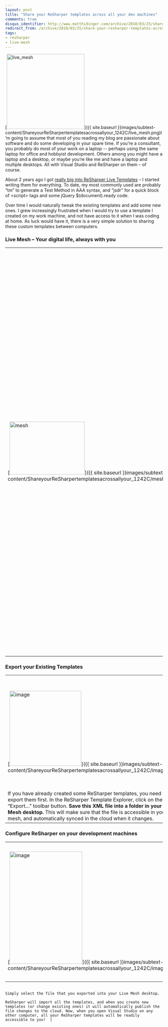 ```yaml
---
layout: post
title: "Share your ReSharper templates across all your dev machines"
comments: true
disqus_identifier: http://www.matthidinger.com/archive/2010/03/25/share-your-resharper-templates-across-all-your-dev-machines.aspx
redirect_from: /archive/2010/03/25/share-your-resharper-templates-across-all-your-dev-machines.aspx/
tags: 
- resharper
- live-mesh
---
```

[<img src="{{ site.baseurl }}images/subtext-content/ShareyourReSharpertemplatesacrossallyour_1242C/live_mesh_thumb.png" title="live_mesh" alt="live_mesh" width="248" height="240" />]({{ site.baseurl }}images/subtext-content/ShareyourReSharpertemplatesacrossallyour_1242C/live_mesh.png)I’m going to assume that most of you reading my blog are passionate about software and do some developing in your spare time. If you’re a consultant, you probably do most of your work on a laptop -- perhaps using the same laptop for office and hobbyist development. Others among you might have a laptop and a desktop, or maybe you’re like me and have a laptop and multiple desktops. All with Visual Studio and ReSharper on them – of course.

About 2 years ago I got [really big into ReSharper Live Templates](http://www.matthidinger.com/archive/2008/10/02/code-snippets-with-snippet-designer-and-resharper-live-templates.aspx) – I started writing them for everything. To date, my most commonly used are probably “tm” to generate a Test Method in AAA syntax, and “jsdr” for a quick block of &lt;script&gt; tags and some jQuery $(document).ready code.

Over time I would naturally tweak the existing templates and add some new ones. I grew increasingly frustrated when I would try to use a template I created on my work machine, and not have access to it when I was coding at home. As luck would have it, there is a very simple solution to sharing these custom templates between computers.

### Live Mesh – Your digital life, always with you

|                                                                                                                                                                                                                                                                 |                                                                                                                                                                                                                                                                                                                                                                                                                                                                                                                                                                                                                                                                                                                                                                                                                                                     |
|-----------------------------------------------------------------------------------------------------------------------------------------------------------------------------------------------------------------------------------------------------------------|-----------------------------------------------------------------------------------------------------------------------------------------------------------------------------------------------------------------------------------------------------------------------------------------------------------------------------------------------------------------------------------------------------------------------------------------------------------------------------------------------------------------------------------------------------------------------------------------------------------------------------------------------------------------------------------------------------------------------------------------------------------------------------------------------------------------------------------------------------|
| [<img src="{{ site.baseurl }}images/subtext-content/ShareyourReSharpertemplatesacrossallyour_1242C/mesh_thumb_3.png" title="mesh" alt="mesh" width="240" height="169" />]({{ site.baseurl }}images/subtext-content/ShareyourReSharpertemplatesacrossallyour_1242C/mesh.png) | Microsoft has offered free “cloud syncing” services for a few years now – if you haven’t taken advantage of this, start today. One of these services is called [Live Mesh](https://www.mesh.com/welcome/default.aspx). Live Mesh can be installed on your PC, Mac, and Windows phone, and seamlessly sync a “virtual desktop” on all of these devices. A change to a file on one device, or adding and deleting a file, will publish the changes to the cloud allowing all other devices to sync up with the current file structure. For a developer, this opens up a lot of possibilities: storing source code you want to be able to pull down wherever you are; storing utility assemblies like RhinoMocks, Unity, StructureMap, and any VS debugger visualizers; or tools like Reflector or nDepend; or, you guessed it, *ReSharper templates*. |

### Export your Existing Templates

|                                                                                                                                                                                                                                                                   |                                                                                                                                                                                                                                                                                                                                                           |
|-------------------------------------------------------------------------------------------------------------------------------------------------------------------------------------------------------------------------------------------------------------------|-----------------------------------------------------------------------------------------------------------------------------------------------------------------------------------------------------------------------------------------------------------------------------------------------------------------------------------------------------------|
| [<img src="{{ site.baseurl }}images/subtext-content/ShareyourReSharpertemplatesacrossallyour_1242C/image_thumb.png" title="image" alt="image" width="229" height="240" />]({{ site.baseurl }}images/subtext-content/ShareyourReSharpertemplatesacrossallyour_1242C/image.png) | Now that you’ve installed Live Mesh and synced your live desktop to your machine, configuring ReSharper to access your shared templates couldn’t be easier.                                                                                                                                                                                               
                                                                                                                                                                                                                                                                     If you have already created some ReSharper templates, you need to export them first. In the ReSharper Template Explorer, click on the “Export…” toolbar button. **Save this XML file into a folder in your Live Mesh desktop.** This will make sure that the file is accessible in your live mesh, and automatically synced in the cloud when it changes.  |

### Configure ReSharper on your development machines

|                                                                                                                                                                                                                                                                       |                                                                                                                                                                                                                                                                                           |
|-----------------------------------------------------------------------------------------------------------------------------------------------------------------------------------------------------------------------------------------------------------------------|-------------------------------------------------------------------------------------------------------------------------------------------------------------------------------------------------------------------------------------------------------------------------------------------|
| [<img src="{{ site.baseurl }}images/subtext-content/ShareyourReSharpertemplatesacrossallyour_1242C/image_thumb_3.png" title="image" alt="image" width="232" height="359" />]({{ site.baseurl }}images/subtext-content/ShareyourReSharpertemplatesacrossallyour_1242C/image_3.png) | In the ReSharper Templates Explorer, there is another toolbar button to “Mounting File Storage…” This button will open a File Open dialog looking for a ReSharper Live Templates XML file.                                                                                                
                                                                                                                                                                                                                                                                         Simply select the file that you exported into your Live Mesh desktop.                                                                                                                                                                                                                      
                                                                                                                                                                                                                                                                         ReSharper will import all the templates, and when you create new templates (or change existing ones) it will automatically publish the file changes to the cloud. Now, when you open Visual Studio on any other computer, all your ReSharper templates will be readily accessible to you!  |

 

